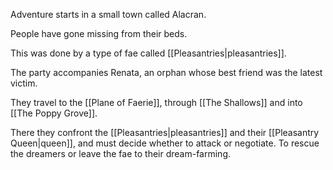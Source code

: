 Adventure starts in a small town called Alacran.

People have gone missing from their beds.

This was done by a type of fae called [[Pleasantries|pleasantries]].

The party accompanies Renata, an orphan whose best friend was the latest victim.

They travel to the [[Plane of Faerie]], through [[The Shallows]] and into [[The Poppy Grove]].

There they confront the [[Pleasantries|pleasantries]] and their [[Pleasantry Queen|queen]], and must decide whether to attack or negotiate. To rescue the dreamers or leave the fae to their dream-farming.

